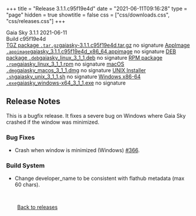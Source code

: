 +++
title = "Release 3.1.1.c95f19e4d"
date = "2021-06-11T09:16:28"
type = "page"
hidden = true
showtitle = false
css = ["css/downloads.css", "css/releases.css"]
+++

<div class="download-container">
<div id="download-title">
<i class="gs-mdi-tag"></i>
Gaia Sky <span class="downloads-version">3.1.1</span> 
<time class="downloads-releasedate" datetime="2021-06-11T09:16:28" title="Published: 2021-06-11T09:16:28"><i class="gs-mdi-calendar"></i> 2021-06-11</time>
<div class="downloads-build">Build c95f19e4d</div></div>
<div class="download-section">
<a href="https://gaia.ari.uni-heidelberg.de/gaiasky/releases/3.1.1.c95f19e4d/gaiasky-3.1.1.c95f19e4d.tar.gz" class="download-button"><i class="gs-mdi-zip-box icon-button"></i> TGZ package <code>.tar.gz</code><span class="download-sub">gaiasky-3.1.1.c95f19e4d.tar.gz</span></a>
<span class="signature">no signature</span>
<a href="https://gaia.ari.uni-heidelberg.de/gaiasky/releases/3.1.1.c95f19e4d/gaiasky_3.1.1.c95f19e4d_x86_64.appimage" class="download-button"><i class="gs-material-symbols-box icon-button"></i> AppImage <code>.appimage</code><span class="download-sub">gaiasky_3.1.1.c95f19e4d_x86_64.appimage</span></a>
<span class="signature">no signature</span>
<a href="https://gaia.ari.uni-heidelberg.de/gaiasky/releases/3.1.1.c95f19e4d/gaiasky_linux_3_1_1.deb" class="download-button"><i class="gs-mdi-debian icon-button"></i> DEB package <code>.deb</code><span class="download-sub">gaiasky_linux_3_1_1.deb</span></a>
<span class="signature">no signature</span>
<a href="https://gaia.ari.uni-heidelberg.de/gaiasky/releases/3.1.1.c95f19e4d/gaiasky_linux_3_1_1.rpm" class="download-button"><i class="gs-mdi-fedora icon-button"></i> RPM package <code>.rpm</code><span class="download-sub">gaiasky_linux_3_1_1.rpm</span></a>
<span class="signature">no signature</span>
<a href="https://gaia.ari.uni-heidelberg.de/gaiasky/releases/3.1.1.c95f19e4d/gaiasky_macos_3_1_1.dmg" class="download-button"><i class="gs-fa6-brands-apple icon-button"></i> macOS <code>.dmg</code><span class="download-sub">gaiasky_macos_3_1_1.dmg</span></a>
<span class="signature">no signature</span>
<a href="https://gaia.ari.uni-heidelberg.de/gaiasky/releases/3.1.1.c95f19e4d/gaiasky_unix_3_1_1.sh" class="download-button"><i class="gs-token-unix icon-button"></i> UNIX Installer <code>.sh</code><span class="download-sub">gaiasky_unix_3_1_1.sh</span></a>
<span class="signature">no signature</span>
<a href="https://gaia.ari.uni-heidelberg.de/gaiasky/releases/3.1.1.c95f19e4d/gaiasky_windows-x64_3_1_1.exe" class="download-button"><i class="gs-fa6-brands-windows icon-button"></i> Windows x86-64 <code>.exe</code><span class="download-sub">gaiasky_windows-x64_3_1_1.exe</span></a>
<span class="signature">no signature</span>
</div>
</div>

<section class="release-notes">

# Release Notes

This is a bugfix release. It fixes a severe bug on Windows where Gaia Sky crashed if the window was minimized.

### Bug Fixes
- Crash when window is minimized (Windows) [#366](https://gitlab.com/langurmonkey/gaiasky/issues/366).

### Build System
- Change developer_name to be consistent with flathub metadata (max 60 chars).

</section>


<p class="center-text" style="padding: 30px;"><a href="/downloads/releases"><i class="gs-mdi-arrow-left-bold-circle"></i> Back to releases</a>
</p>
